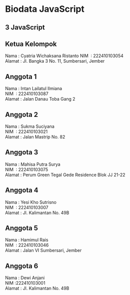 # Biodata JavaScript
## 3 JavaScript
## Ketua Kelompok
Nama&nbsp;: Cyatria Wichaksana Ristanto
NIM&nbsp;&nbsp;: 222410103054  
Alamat&nbsp;: Jl. Bangka 3 No. 11, Sumbersari, Jember
## Anggota 1
Nama&nbsp;: Intan Lailatul Ilmiana  
NIM&nbsp;&nbsp;: 222410103087  
Alamat&nbsp;: Jalan Danau Toba Gang 2
## Anggota 2
Nama&nbsp;: Sukma Suciyana  
NIM&nbsp;&nbsp;: 222410103021  
Alamat&nbsp;: Jalan Mastrip No. 82
## Anggota 3
Nama&nbsp;: Mahisa Putra Surya  
NIM&nbsp;&nbsp;: 222410103075  
Alamat&nbsp;: Perum Green Tegal Gede Residence Blok JJ 21-22
## Anggota 4
Nama&nbsp;: Yesi Kho Sutrisno  
NIM&nbsp;&nbsp;: 222410103007  
Alamat&nbsp;: Jl. Kalimantan No. 49B
## Anggota 5
Nama&nbsp;: Hamimul Rais  
NIM&nbsp;&nbsp;: 222410103046  
Alamat&nbsp;: Jalan VI Sumbersari, Jember
## Anggota 6
Nama&nbsp;: Dewi Anjani  
NIM&nbsp;:222410103001  
Alamat&nbsp;: Jl. Kalimantan No. 49B
